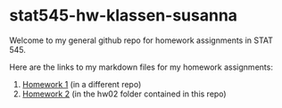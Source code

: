 # stat545-hw-klassen-susanna

Welcome to my general github repo for homework assignments in STAT 545. 

Here are the links to my markdown files for my homework assignments:

1. <a href="https://github.com/susannaelsie/STAT545-hw01-klassen-susanna/blob/master/Gapminder_Data_hw01.md">Homework 1</a> (in a different repo) 
2. <a href=" https://github.com/susannaelsie/stat545-hw-klassen-susanna/blob/master/hw02/hw02.md">Homework 2</a> (in the hw02 folder contained in this repo)
